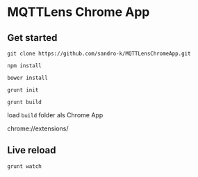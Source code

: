 # MQTTLens Chrome App

## Get started

`git clone https://github.com/sandro-k/MQTTLensChromeApp.git`

`npm install`

`bower install`

`grunt init`

`grunt build`

load `build` folder als Chrome App

chrome://extensions/

## Live reload 

`grunt watch`
